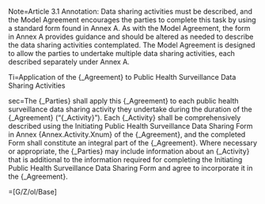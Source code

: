 Note=Article 3.1 Annotation: Data sharing activities must be described, and the Model Agreement encourages the parties to complete this task by using a standard form found in Annex A. As with the Model Agreement, the form in Annex A provides guidance and should be altered as needed to describe the data sharing activities contemplated. The Model Agreement is designed to allow the parties to undertake multiple data sharing activities, each described separately under Annex A.

Ti=Application of the {_Agreement} to Public Health Surveillance Data Sharing Activities

sec=The {_Parties} shall apply this {_Agreement} to each public health surveillance data sharing activity they undertake during the duration of the {_Agreement} (“{_Activity}”). Each {_Activity} shall be comprehensively described using the Initiating Public Health Surveillance Data Sharing Form in Annex {Annex.Activity.Xnum} of the {_Agreement}, and the completed Form shall constitute an integral part of the {_Agreement}. Where necessary or appropriate, the {_Parties} may include information about an {_Activity} that is additional to the information required for completing the Initiating Public Health Surveillance Data Sharing Form and agree to incorporate it in the {_Agreement}. 

=[G/Z/ol/Base]
